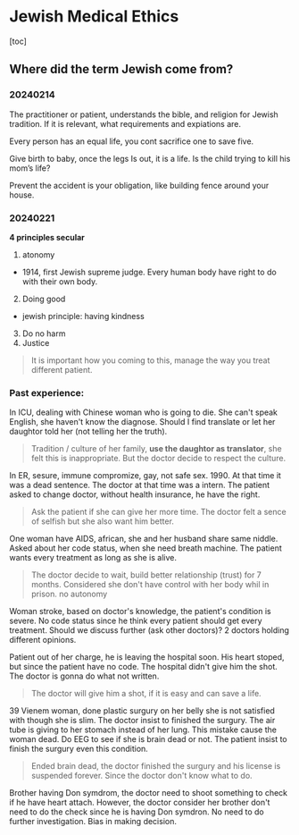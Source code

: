 # Jewish Medical Ethics 

[toc]

## Where did the term Jewish come from?

### 20240214

The practitioner or patient, understands the bible, and religion for Jewish tradition. If it is relevant, what requirements and expiations are.


Every person has an equal life, you cont sacrifice one to save five.

Give birth to baby, once the legs Is out, it is a life. Is the child trying to kill his mom’s life? 

Prevent the accident is your obligation, like building fence around your house.

### 20240221

**4 principles secular**

1. atonomy
- 1914, first Jewish supreme judge. Every human body have right to do with their own body. 
2. Doing good
- jewish principle: having kindness
3. Do no harm
4. Justice

> It is important how you coming to this, manage the way you treat different patient.

### Past experience:

In ICU, dealing with Chinese woman who is going to die. She can't speak English, she haven't know the diagnose. Should I find translate or let her daughtor told her (not telling her the truth).

> Tradition / culture of her family, **use the daughtor as translator**, she felt this is inappropriate. But the doctor decide to respect the culture.

In ER, sesure, immune compromize, gay, not safe sex. 1990. At that time it was a dead sentence. The doctor at that time was a intern. The patient asked to change doctor, without health insurance, he have the right. 

> Ask the patient if she can give her more time. The doctor felt a sence of selfish but she also want him better.

One woman have AIDS, african, she and her husband share same niddle. Asked about her code status, when she need breath machine. The patient wants every treatment as long as she is alive. 

> The doctor decide to wait, build better relationship (trust) for 7 months. Considered she don't have control with her body whil in prison. no autonomy

Woman stroke, based on doctor's knowledge, the patient's condition is severe. No code status since he think every patient should get every treatment. Should we discuss further (ask other doctors)? 2 doctors holding different opinions.

Patient out of her charge, he is leaving the hospital soon. His heart stoped, but since the patient have no code. The hospital didn't give him the shot. The doctor is gonna do what not written. 

> The doctor will give him a shot, if it is easy and can save a life.

39 Vienem woman, done plastic surgury on her belly she is not satisfied with though she is slim. The doctor insist to finished the surgury. The air tube is giving to her stomach instead of her lung. This mistake cause the woman dead. Do EEG to see if she is brain dead or not. The patient insist to finish the surgury even this condition.

> Ended brain dead, the doctor finished the surgury and his license is suspended forever. Since the doctor don't know what to do. 

Brother having Don symdrom, the doctor need to shoot something to check if he have heart attach. However, the doctor consider her brother don't need to do the check since he is having Don symdron. No need to do further investigation. Bias in making decision.